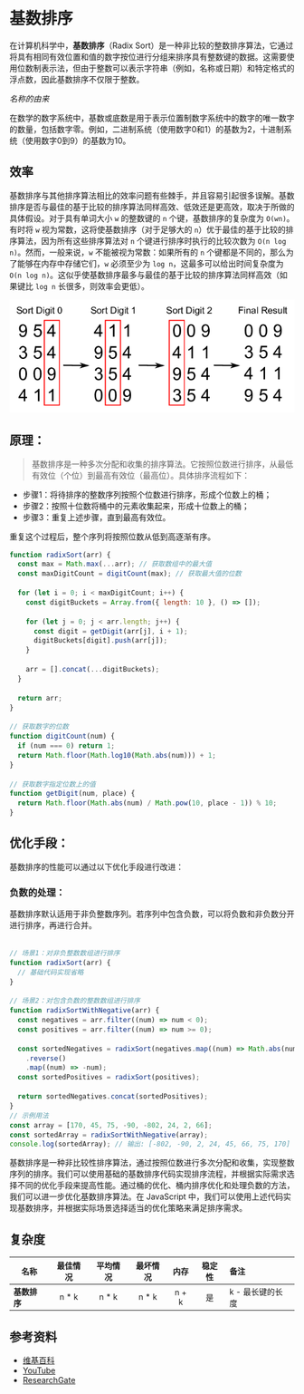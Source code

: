 # 基数排序

在计算机科学中，**基数排序**（Radix Sort）是一种非比较的整数排序算法，它通过将具有相同有效位置和值的数字按位进行分组来排序具有整数键的数据。这需要使用位数制表示法，但由于整数可以表示字符串（例如，名称或日期）和特定格式的浮点数，因此基数排序不仅限于整数。

*名称的由来*

在数学的数字系统中，基数或底数是用于表示位置制数字系统中的数字的唯一数字的数量，包括数字零。例如，二进制系统（使用数字0和1）的基数为2，十进制系统（使用数字0到9）的基数为10。

## 效率

基数排序与其他排序算法相比的效率问题有些棘手，并且容易引起很多误解。基数排序是否与最佳的基于比较的排序算法同样高效、低效还是更高效，取决于所做的具体假设。对于具有单词大小 `w` 的整数键的 `n` 个键，基数排序的复杂度为 `O(wn)`。有时将 `w` 视为常数，这将使基数排序（对于足够大的 `n`）优于最佳的基于比较的排序算法，因为所有这些排序算法对 `n` 个键进行排序时执行的比较次数为 `O(n log n)`。然而，一般来说，`w` 不能被视为常数：如果所有的 `n` 个键都是不同的，那么为了能够在内存中存储它们，`w` 必须至少为 `log n`，这最多可以给出时间复杂度为 `O(n log n)`。这似乎使基数排序最多与最佳的基于比较的排序算法同样高效（如果键比 `log n` 长很多，则效率会更低）。

![基数排序](./images/radix-sort.png)


## 原理：

> 基数排序是一种多次分配和收集的排序算法。它按照位数进行排序，从最低有效位（个位）到最高有效位（最高位）。具体排序流程如下：

- 步骤1：将待排序的整数序列按照个位数进行排序，形成个位数上的桶；
- 步骤2：按照十位数将桶中的元素收集起来，形成十位数上的桶；
- 步骤3：重复上述步骤，直到最高有效位。

重复这个过程后，整个序列将按照位数从低到高逐渐有序。


```javascript
function radixSort(arr) {
  const max = Math.max(...arr); // 获取数组中的最大值
  const maxDigitCount = digitCount(max); // 获取最大值的位数

  for (let i = 0; i < maxDigitCount; i++) {
    const digitBuckets = Array.from({ length: 10 }, () => []);

    for (let j = 0; j < arr.length; j++) {
      const digit = getDigit(arr[j], i + 1);
      digitBuckets[digit].push(arr[j]);
    }

    arr = [].concat(...digitBuckets);
  }

  return arr;
}

// 获取数字的位数
function digitCount(num) {
  if (num === 0) return 1;
  return Math.floor(Math.log10(Math.abs(num))) + 1;
}

// 获取数字指定位数上的值
function getDigit(num, place) {
  return Math.floor(Math.abs(num) / Math.pow(10, place - 1)) % 10;
}
```

## 优化手段：
基数排序的性能可以通过以下优化手段进行改进：

### 负数的处理：

基数排序默认适用于非负整数序列。若序列中包含负数，可以将负数和非负数分开进行排序，再进行合并。


```javascript

// 场景1：对非负整数数组进行排序
function radixSort(arr) {
  // 基础代码实现省略
}

// 场景2：对包含负数的整数数组进行排序
function radixSortWithNegative(arr) {
  const negatives = arr.filter((num) => num < 0);
  const positives = arr.filter((num) => num >= 0);

  const sortedNegatives = radixSort(negatives.map((num) => Math.abs(num)))
    .reverse()
    .map((num) => -num);
  const sortedPositives = radixSort(positives);

  return sortedNegatives.concat(sortedPositives);
}
// 示例用法
const array = [170, 45, 75, -90, -802, 24, 2, 66];
const sortedArray = radixSortWithNegative(array);
console.log(sortedArray); // 输出: [-802, -90, 2, 24, 45, 66, 75, 170]
```

基数排序是一种非比较性排序算法，通过按照位数进行多次分配和收集，实现整数序列的排序。我们可以使用基础的基数排序代码实现排序流程，并根据实际需求选择不同的优化手段来提高性能。通过桶的优化、桶内排序优化和处理负数的方法，我们可以进一步优化基数排序算法。在 JavaScript 中，我们可以使用上述代码实现基数排序，并根据实际场景选择适当的优化策略来满足排序需求。


## 复杂度

| 名称                  | 最佳情况          | 平均情况             | 最坏情况               | 内存      | 稳定性    | 备注      |
| --------------------- | :-------------: | :-----------------: | :-----------------: | :-------: | :-------: | :-------- |
| **基数排序**          | n * k           | n * k               | n * k               | n + k     | 是       | k - 最长键的长度 |

## 参考资料

- [维基百科](https://en.wikipedia.org/wiki/Radix_sort)
- [YouTube](https://www.youtube.com/watch?v=XiuSW_mEn7g&index=62&t=0s&list=PLLXdhg_r2hKA7DPDsunoDZ-Z769jWn4R8)
- [ResearchGate](https://www.researchgate.net/figure/Simplistic-illustration-of-the-steps-performed-in-a-radix-sort-In-this-example-the_fig1_291086231)